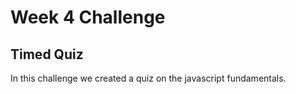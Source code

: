 # Week 4 Challenge

## Timed Quiz

In this challenge we created a quiz on the javascript fundamentals. 